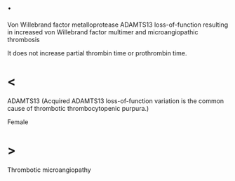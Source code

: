 # .

Von Willebrand factor metalloprotease ADAMTS13 loss-of-function resulting in increased von Willebrand factor multimer and microangiopathic thrombosis

It does not increase partial thrombin time or prothrombin time.

# <

ADAMTS13 (Acquired ADAMTS13 loss-of-function variation is the common cause of thrombotic thrombocytopenic purpura.)

Female

# >

Thrombotic microangiopathy
